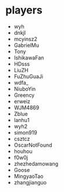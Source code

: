 # players

* wyh
* dnkjl
* mcyinsz2
* GabrielMu
* Tony
* IshikawaFan
* HDsss
* LiuZH
* FuZhuGuaJi
* wdfa_
* NiuboYin
* Greency
* erweiz
* WJM4869
* Zblue
* lanhu1
* wyh2
* simon919
* csztcz
* OscarNotFound
* houhou
* f0w0j
* zhezhedamowang
* Goose
* MingyaoTao
* zhangjianguo
